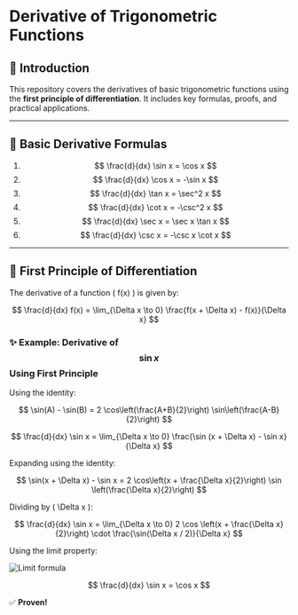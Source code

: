# Derivative of Trigonometric Functions

## 📌 Introduction
This repository covers the derivatives of basic trigonometric functions using the **first principle of differentiation**. It includes key formulas, proofs, and practical applications.

---

## 📖 Basic Derivative Formulas

1. $$ \frac{d}{dx} \sin x = \cos x $$
2. $$ \frac{d}{dx} \cos x = -\sin x $$
3. $$ \frac{d}{dx} \tan x = \sec^2 x $$
4. $$ \frac{d}{dx} \cot x = -\csc^2 x $$
5. $$ \frac{d}{dx} \sec x = \sec x \tan x $$
6. $$ \frac{d}{dx} \csc x = -\csc x \cot x $$

---

## 🔢 First Principle of Differentiation

The derivative of a function \( f(x) \) is given by:

$$
\frac{d}{dx} f(x) = \lim_{\Delta x \to 0} \frac{f(x + \Delta x) - f(x)}{\Delta x}
$$

### ✨ Example: Derivative of $$ \sin x $$ Using First Principle

Using the identity:  

$$
\sin(A) - \sin(B) = 2 \cos\left(\frac{A+B}{2}\right) \sin\left(\frac{A-B}{2}\right)
$$

$$
\frac{d}{dx} \sin x = \lim_{\Delta x \to 0} \frac{\sin (x + \Delta x) - \sin x}{\Delta x}
$$

Expanding using the identity:

$$
\sin(x + \Delta x) - \sin x = 2 \cos\left(x + \frac{\Delta x}{2}\right) \sin \left(\frac{\Delta x}{2}\right)
$$

Dividing by \( \Delta x \):

$$
\frac{d}{dx} \sin x = \lim_{\Delta x \to 0} 2 \cos \left(x + \frac{\Delta x}{2}\right) \cdot \frac{\sin(\Delta x / 2)}{\Delta x}
$$

Using the limit property:

![Limit formula](https://latex.codecogs.com/png.latex?\lim_{\theta\to0}\frac{\sin\theta}{\theta}=1)


$$
\frac{d}{dx} \sin x = \cos x
$$

✅ **Proven!**
